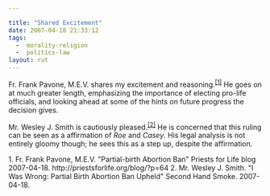 ```yaml
---

title: "Shared Excitement"
date: 2007-04-18 21:33:12
tags:
  -  morality-religion
  -  politics-law
layout: rut
---
```


Fr. Frank Pavone, M.E.V.  shares my excitement and reasoning.<sup>[\[1\]][ref1]</sup>  He goes on at much greater length, emphasizing the importance of electing pro-life officials, and looking ahead at some of the hints on future progress the decision gives. 

Mr. Wesley J. Smith is cautiously pleased.<sup>[\[2\]][ref2]</sup>  He is concerned that this ruling can be seen as a affirmation of <em>Roe</em> and <em>Casey</em>.  His legal analysis is not entirely gloomy though; he sees this as a step up, despite the affirmation. 

<div markdown="1" class="postrefs">
1. Fr. Frank Pavone, M.E.V.   "Partial-birth Abortion Ban" Priests for Life blog 2007-04-18.  http://priestsforlife.org/blog/?p=64
2. Mr. Wesley J. Smith.  "I Was Wrong: Partial Birth Abortion Ban Upheld" Second Hand Smoke.  2007-04-18. <http://www.wesleyjsmith.com/blog/2007/04/i-was-wrong-partial-birth-abortion-ban.html>
</div>

[ref1]: http://priestsforlife.org/blog/?p=64 "Priests for Life » Blog Archive » Partial-birth Abortion Ban"
[ref2]: <http://www.wesleyjsmith.com/blog/2007/04/i-was-wrong-partial-birth-abortion-ban.html> "I Was Wrong: Partial Birth Abortion Ban Upheld"



